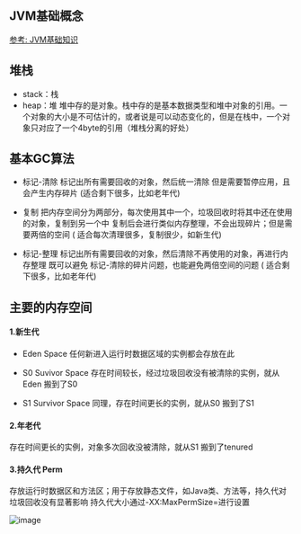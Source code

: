 ## JVM基础概念
[参考: JVM基础知识](https://blog.csdn.net/ithomer/article/details/9936743)


## 堆栈
- stack：栈
- heap：堆
堆中存的是对象。栈中存的是基本数据类型和堆中对象的引用。一个对象的大小是不可估计的，或者说是可以动态变化的，但是在栈中，一个对象只对应了一个4byte的引用（堆栈分离的好处）


## 基本GC算法
- 标记-清除 
标记出所有需要回收的对象，然后统一清除
但是需要暂停应用，且会产生内存碎片
(适合剩下很多，比如老年代)

- 复制 
把内存空间分为两部分，每次使用其中一个，垃圾回收时将其中还在使用的对象，复制到另一个中
复制后会进行类似内存整理，不会出现碎片；但是需要两倍的空间
( 适合每次清理很多，复制很少，如新生代)

- 标记-整理 
标记出所有需要回收的对象，然后清除不再使用的对象，再进行内存整理
既可以避免 标记-清除的碎片问题，也能避免两倍空间的问题
( 适合剩下很多，比如老年代)

## 主要的内存空间
#### 1.新生代
- Eden Space 任何新进入运行时数据区域的实例都会存放在此

- S0 Suvivor Space 存在时间较长，经过垃圾回收没有被清除的实例，就从Eden 搬到了S0

- S1 Survivor Space 同理，存在时间更长的实例，就从S0 搬到了S1

#### 2.年老代
存在时间更长的实例，对象多次回收没被清除，就从S1 搬到了tenured

#### 3.持久代 Perm
存放运行时数据区和方法区；用于存放静态文件，如Java类、方法等，持久代对垃圾回收没有显著影响
持久代大小通过-XX:MaxPermSize=<N>进行设置

![image](https://user-images.githubusercontent.com/16630659/43237903-75513926-90be-11e8-8347-055d646712f4.png)





